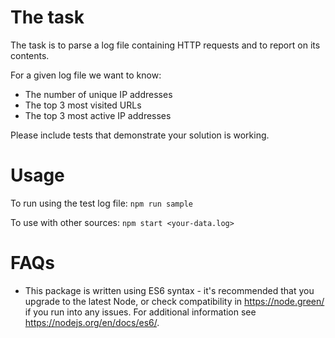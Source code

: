 # The task
The task is to parse a log file containing HTTP requests and to report on its contents.

For a given log file we want to know:
- The number of unique IP addresses
- The top 3 most visited URLs
- The top 3 most active IP addresses

Please include tests that demonstrate your solution is working.

# Usage
To run using the test log file: `npm run sample`

To use with other sources: `npm start <your-data.log>`

# FAQs
- This package is written using ES6 syntax - it's recommended that you upgrade to the latest Node, or check compatibility in https://node.green/ if you run into any issues. For additional information see https://nodejs.org/en/docs/es6/.
